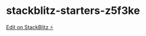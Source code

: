 # stackblitz-starters-z5f3ke

[Edit on StackBlitz ⚡️](https://stackblitz.com/edit/stackblitz-starters-z5f3ke)
